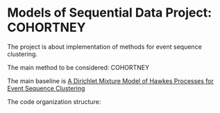 # Models of Sequential Data Project: COHORTNEY

The project is about implementation of methods for event sequence clustering.

The main method to be considered: COHORTNEY

The main baseline is [A Dirichlet Mixture Model of Hawkes Processes for
Event Sequence Clustering](https://arxiv.org/pdf/1701.09177.pdf)

The code organization structure:

